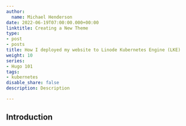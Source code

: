 ```yaml
---
author:
  name: Michael Henderson
date: 2022-06-19T07:00:00.000+00:00
linktitle: Creating a New Theme
type:
- post
- posts
title: How I deployed my website to Linode Kubernetes Engine (LKE)
weight: 10
series:
- Hugo 101
tags:
- kubernetes
disable_share: false
description: Description

---
```

## Introduction